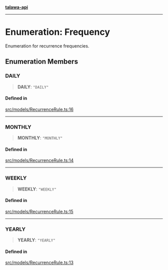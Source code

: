 [**talawa-api**](../../../README.md)

***

# Enumeration: Frequency

Enumeration for recurrence frequencies.

## Enumeration Members

### DAILY

> **DAILY**: `"DAILY"`

#### Defined in

[src/models/RecurrenceRule.ts:16](https://github.com/Suyash878/talawa-api/blob/e4413cec641a837926071678fed3c7f67234e31e/src/models/RecurrenceRule.ts#L16)

***

### MONTHLY

> **MONTHLY**: `"MONTHLY"`

#### Defined in

[src/models/RecurrenceRule.ts:14](https://github.com/Suyash878/talawa-api/blob/e4413cec641a837926071678fed3c7f67234e31e/src/models/RecurrenceRule.ts#L14)

***

### WEEKLY

> **WEEKLY**: `"WEEKLY"`

#### Defined in

[src/models/RecurrenceRule.ts:15](https://github.com/Suyash878/talawa-api/blob/e4413cec641a837926071678fed3c7f67234e31e/src/models/RecurrenceRule.ts#L15)

***

### YEARLY

> **YEARLY**: `"YEARLY"`

#### Defined in

[src/models/RecurrenceRule.ts:13](https://github.com/Suyash878/talawa-api/blob/e4413cec641a837926071678fed3c7f67234e31e/src/models/RecurrenceRule.ts#L13)
